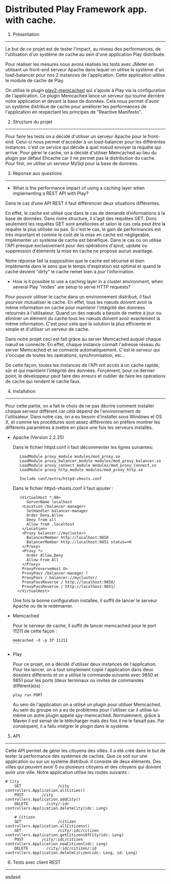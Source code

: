 Distributed Play Framework app. with cache.
===========


1. Présentation
-----------
  
  Le but de ce projet est de tester l'impact, au niveau des performances, de l'utilisation d'un système de cache au sein d'une application Play distribuée. 
  
  Pour réaliser les mesures nous avons réalisés les tests avec JMeter en utilisant un front-end serveur Apache dans lequel on utilise le système d'un load-balancer pour nos 2 instances de l'application. Cette application utilise le module de cache de Play. 
  
  On utilise le plugin [play2-memcached](https://github.com/mumoshu/play2-memcached) qui s'ajoute à Play via la configuration de l'application. Ce plugin Memcached lance un serveur qui tourne derrière notre application et devant la base de données. Cela nous permet d'avoir un système distribué de cache pour améliorer les performances de l'application en respectant les principes de "Reactive Manifesto".

2. Structure du projet
-----------

Pour faire les tests on a décidé d'utiliser un serveur Apache pour le front-end. Celui-ci nous permet d'accéder à un load-balancer pour les différentes instances. c'est ce service qui décide à quel noeud envoyer la requête qui arrive. Pour gérer le cache, on a décidé d'utiliser Memcached au lieu du plugin par défaut Ehcache car il ne permet pas la distribution du cache. Pour finir, on utilise un serveur MySql pour la base de données.

3. Réponse aux questions
-----------

* What is the performance impact of using a caching layer when implementing a REST API with Play?

Dans le cas d'une API REST il faut différencier deux situations différentes. 

En effet, le cache est utilisé que dans le cas de demande d'informations à la base de données. Dans notre structure, il s'agit des requêtes GET. Donc seulement les requêtes GET sont améliorées et selon le cas cela peut être la requête la plus utilisée ou pas. Si c'est le cas, le gain de performances est très important et comme le coût de la mise en cache est négligeable, implémenter un système de cache est bénéfique. Dans le cas où on utilise l'API presque exclusivement pour des opérations d'ajout, update ou suppression d'éléments la mise en cache ne propose aucun avantage.

Notre réponse fait la supposition que le cache est sécurisé et bien implémenté dans le sens que le temps d'expiration est optimal et quand le cache devient "dirty" le cache remet bien à jour l'information.


* How is it possible to use a caching layer in a cluster environment, when several Play “nodes” are setup to serve HTTP requests?

Pour pouvoir utiliser le cache dans un environnement distribué, il faut pourvoir mutualiser le cache. En effet, tous les nœuds doivent avoir la même information en cache pour maintenir l'intégrité des données retournés à l'utilisateur. Quand un des nœuds a besoin de mettre à jour ou éliminer un élément du cache tous les nœuds doivent avoir exactement la même information. C'est pour cela que la solution la plus efficiente et simple et d'utiliser un serveur de cache.

Dans notre projet ceci est fait grâce au server Memcached auquel chaque nœud se connecte. En effet, chaque instance connaît l'adresse réseau du server Memcached et se connecte automatiquement. C'est le serveur qui s'occupe de toutes les opérations, synchronisation, etc...

De cette façon, toutes les instances de l'API ont accès à un cache rapide, sûr et qui maintient l'intégrité des données. Forçément, pour ce dernier point, le développeur peut faire des erreurs et oublier de faire les opérations de cache qui rendent le cache faux.


4. Installation
-----------

Pour cette partie, on a fait le choix de ne pas décrire comment installer chaque serveur différent car cela 		dépend de l'environnement de l'utilisateur. Dans notre cas, on a eu besoin d'installer sous Windows et OS X, et 	comme les procédures sont assez différentes on préfère montrer les différents paramètres à mettre en place une 		fois les serveurs installés.

* Apache (Version 2.2.25)


	Dans le fichier httpd.conf il faut décommenter les lignes suivantes:
	
	```
	   LoadModule proxy_module modules/mod_proxy.so
	   LoadModule proxy_balancer_module modules/mod_proxy_balancer.so
	   LoadModule proxy_connect_module modules/mod_proxy_connect.so
	   LoadModule proxy_http_module modules/mod_proxy_http.so
	
	   Include conf/extra/httpd-vhosts.conf
	```

	Dans le fichier httpd-vhosts.conf il faut ajouter :

	```
	   <VirtualHost *:80>
		  ServerName localhost
		<Location /balancer-manager>
		  SetHandler balancer-manager
		  Order Deny,Allow
		  Deny from all
		  Allow from .localhost
		</Location>
		<Proxy balancer://mycluster>
		  BalancerMember http://localhost:9850
		  BalancerMember http://localhost:9851 status=+H
		</Proxy>
		<Proxy *>
		  Order Allow,Deny
		  Allow From All
		</Proxy>
		ProxyPreserveHost On
		ProxyPass /balancer-manager !
		ProxyPass / balancer://mycluster/
		ProxyPassReverse / http://localhost:9850/
		ProxyPassReverse / http://localhost:9851/
	  </VirtualHost>
	```

	Une fois la bonne configuration installée, il suffit de lancer le serveur Apache ou de le redémarrer.

* Memcached

	Pour le serveur de cache, il suffit de lancer memcached pour le port 11211 de cette façon :
	
	````
	memcached -d -p IP 11211
	```

* Play

	Pour ce projet, on a décidé d'utiliser deux instances de l'application. Pour les lancer, on a tout 			simplement copié l'application dans deux dossiers différents et on a utilisé la commande suivante 			avec 9850 et 9851 pour les ports (deux terminaux ou invites de commandes différent(e)s) :
	
	````
	play run PORT
	````

	Au sein de l'application on a utilisé un plugin pour utiliser Memcached. Au sein du groupe on a eu de problèmes 	pour l'utiliser car il utilise lui-même un autre plugin appelé spy-memcached. Normalement, grâce à Maven il est 	sensé de le télécharger mais des fois il ne le faisait pas. Par conséquent, il a fallu intégrer le plugin dans 		le système.
	

5. API
-----------

Cette API permet de gérer les citoyens des villes. Il a été créé dans le but de tester la performance des systèmes de caches. Que ce soit sur une application ou sur un système distribué. Il consiste de deux éléments. Des villes qui peuvent avoir 0 ou plusieurs citoyens et des citoyens qui doivent avoir une ville. Notre application utilise les routes suivants : 

```
# City
	GET                /city                                                controllers.Application.allCities()
	POST        /city                                                controllers.Application.addCity()
	DELETE        /city/:idc                                        controllers.Application.deleteCity(idc: Long)
	
	# Citizen
	GET                /citizen                                        controllers.Application.allCitizens()
	GET                /city/:idc/citizen                        controllers.Application.getCitizensOfCity(idc: Long)
	POST        /city/:idc/citizen                        controllers.Application.newCitizen(idc: Long)
	DELETE        /city/:idc/citizen/:id                controllers.Application.deleteCitizen(idc: Long, id: Long)
```

6. Tests avec client REST
-----------

asdasd
